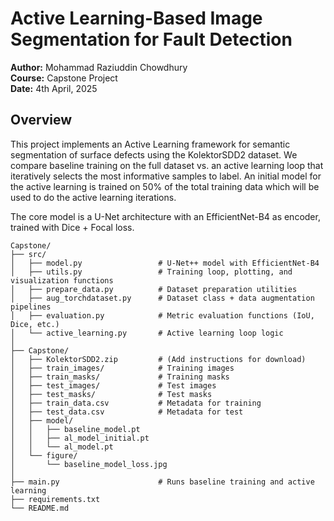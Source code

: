 # Active Learning-Based Image Segmentation for Fault Detection

**Author:** Mohammad Raziuddin Chowdhury  
**Course:** Capstone Project  
**Date:** 4th April, 2025  

## Overview

This project implements an Active Learning framework for semantic segmentation of surface defects using the KolektorSDD2 dataset. We compare baseline training on the full dataset vs. an active learning loop that iteratively selects the most informative samples to label. An initial model for the active learning is trained on 50% of the total training data which will be used to do the active learning iterations.

The core model is a U-Net architecture with an EfficientNet-B4 as encoder, trained with Dice + Focal loss.

```
Capstone/
├── src/
│   ├── model.py                 # U-Net++ model with EfficientNet-B4
│   ├── utils.py                 # Training loop, plotting, and visualization functions
│   ├── prepare_data.py          # Dataset preparation utilities
│   ├── aug_torchdataset.py      # Dataset class + data augmentation pipelines
│   ├── evaluation.py            # Metric evaluation functions (IoU, Dice, etc.)
│   └── active_learning.py       # Active learning loop logic
│
├── Capstone/
│   ├── KolektorSDD2.zip         # (Add instructions for download)
│   ├── train_images/            # Training images
│   ├── train_masks/             # Training masks
│   ├── test_images/             # Test images
│   ├── test_masks/              # Test masks
│   ├── train_data.csv           # Metadata for training
│   ├── test_data.csv            # Metadata for test
│   ├── model/
│   │   ├── baseline_model.pt
│   │   ├── al_model_initial.pt
│   │   └── al_model.pt
│   └── figure/
│       └── baseline_model_loss.jpg
│
├── main.py                      # Runs baseline training and active learning
├── requirements.txt
└── README.md
```
